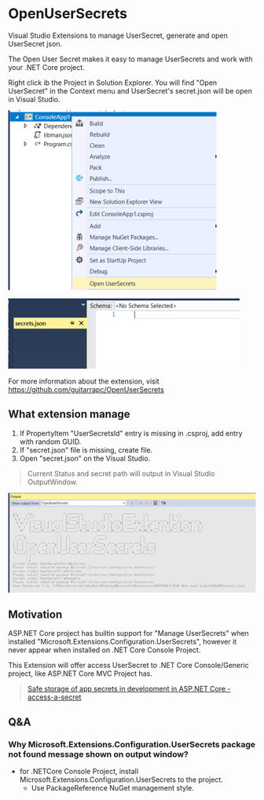 # OpenUserSecrets

Visual Studio Extensions to manage UserSecret, generate and open UserSecret json.

The Open User Secret makes it easy to manage UserSecrets and work with your .NET Core project.

Right click ib the Project in Solution Explorer. You will find "Open UserSecret" in the Context menu and UserSecret's secret.json will be open in Visual Studio.

![](docs/usage_contextmenu.png)

![](docs/usage_opensecretjson.png)

For more information about the extension, visit https://github.com/guitarrapc/OpenUserSecrets

## What extension manage

1. If PropertyItem "UserSecretsId" entry is missing in .csproj, add entry with random GUID.
1. If "secret.json" file is missing, create file.
1. Open "secret.json" on the Visual Studio.

> Current Status and secret path will output in Visual Studio OutputWindow.

![](docs/usage_outputwindow.png)

## Motivation

ASP.NET Core project has builtin support for "Manage UserSecrets" when installed "Microsoft.Extensions.Configuration.UserSecrets", however it never appear when installed on .NET Core Console Project.

This Extension will offer access UserSecret to .NET Core Console/Generic project, like ASP.NET Core MVC Project has.

> [Safe storage of app secrets in development in ASP.NET Core - access-a-secret
](https://docs.microsoft.com/en-us/aspnet/core/security/app-secrets?view=aspnetcore-2.2#access-a-secret)

## Q&A

### Why Microsoft.Extensions.Configuration.UserSecrets package not found message shown on output window?

* for .NETCore Console Project, install Microsoft.Extensions.Configuration.UserSecrets to the project.
    * Use PackageReference NuGet management style.

